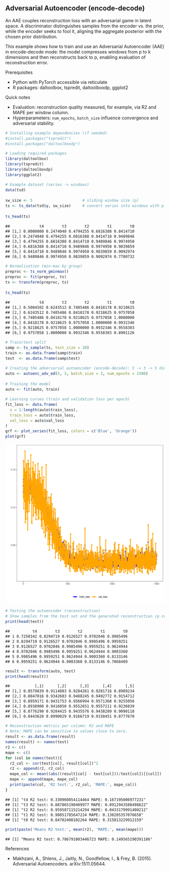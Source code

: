 ## Adversarial Autoencoder (encode-decode)

An AAE couples reconstruction loss with an adversarial game in latent space. A discriminator distinguishes samples from the encoder vs. the prior, while the encoder seeks to fool it, aligning the aggregate posterior with the chosen prior distribution.

This example shows how to train and use an Adversarial Autoencoder (AAE) in encode-decode mode: the model compresses windows from p to k dimensions and then reconstructs back to p, enabling evaluation of reconstruction error.

Prerequisites
- Python with PyTorch accessible via reticulate
- R packages: daltoolbox, tspredit, daltoolboxdp, ggplot2

Quick notes
- Evaluation: reconstruction quality measured, for example, via R2 and MAPE per window column.
- Hyperparameters: `num_epochs`, `batch_size` influence convergence and adversarial stability.


``` r
# Installing example dependencies (if needed)
#install.packages("tspredit")
#install.packages("daltoolboxdp")
```


``` r
# Loading required packages
library(daltoolbox)
library(tspredit)
library(daltoolboxdp)
library(ggplot2)
```


``` r
# Example dataset (series -> windows)
data(tsd)

sw_size <- 5                      # sliding window size (p)
ts <- ts_data(tsd$y, sw_size)     # convert series into windows with p columns

ts_head(ts)
```

```
##             t4        t3        t2        t1        t0
## [1,] 0.0000000 0.2474040 0.4794255 0.6816388 0.8414710
## [2,] 0.2474040 0.4794255 0.6816388 0.8414710 0.9489846
## [3,] 0.4794255 0.6816388 0.8414710 0.9489846 0.9974950
## [4,] 0.6816388 0.8414710 0.9489846 0.9974950 0.9839859
## [5,] 0.8414710 0.9489846 0.9974950 0.9839859 0.9092974
## [6,] 0.9489846 0.9974950 0.9839859 0.9092974 0.7780732
```


``` r
# Normalization (min-max by group)
preproc <- ts_norm_gminmax()
preproc <- fit(preproc, ts)
ts <- transform(preproc, ts)

ts_head(ts)
```

```
##             t4        t3        t2        t1        t0
## [1,] 0.5004502 0.6243512 0.7405486 0.8418178 0.9218625
## [2,] 0.6243512 0.7405486 0.8418178 0.9218625 0.9757058
## [3,] 0.7405486 0.8418178 0.9218625 0.9757058 1.0000000
## [4,] 0.8418178 0.9218625 0.9757058 1.0000000 0.9932346
## [5,] 0.9218625 0.9757058 1.0000000 0.9932346 0.9558303
## [6,] 0.9757058 1.0000000 0.9932346 0.9558303 0.8901126
```


``` r
# Train/test split
samp <- ts_sample(ts, test_size = 10)
train <- as.data.frame(samp$train)
test  <- as.data.frame(samp$test)
```


``` r
# Creating the adversarial autoencoder (encode-decode): 5 -> 3 -> 5 dimensions
auto <- autoenc_adv_ed(5, 3, batch_size = 3, num_epochs = 1500)

# Training the model
auto <- fit(auto, train)
```


``` r
# Learning curves (train and validation loss per epoch)
fit_loss <- data.frame(
  x = 1:length(auto$train_loss),
  train_loss = auto$train_loss,
  val_loss = auto$val_loss
)
grf <- plot_series(fit_loss, colors = c('Blue', 'Orange'))
plot(grf)
```

![plot of chunk unnamed-chunk-7](fig/autoenc_adv_ed/unnamed-chunk-7-1.png)


``` r
# Testing the autoencoder (reconstruction)
# Show samples from the test set and the generated reconstruction (p columns)
print(head(test))
```

```
##          t4        t3        t2        t1        t0
## 1 0.7258342 0.8294719 0.9126527 0.9702046 0.9985496
## 2 0.8294719 0.9126527 0.9702046 0.9985496 0.9959251
## 3 0.9126527 0.9702046 0.9985496 0.9959251 0.9624944
## 4 0.9702046 0.9985496 0.9959251 0.9624944 0.9003360
## 5 0.9985496 0.9959251 0.9624944 0.9003360 0.8133146
## 6 0.9959251 0.9624944 0.9003360 0.8133146 0.7068409
```

``` r
result <- transform(auto, test)
print(head(result))
```

```
##           [,1]      [,2]      [,3]      [,4]      [,5]
## [1,] 0.8579839 0.9114883 0.9284261 0.9281716 0.8909234
## [2,] 0.8847016 0.9342683 0.9488245 0.9492772 0.9154712
## [3,] 0.8959171 0.9431753 0.9566994 0.9571368 0.9255056
## [4,] 0.8938900 0.9416050 0.9552651 0.9557211 0.9236839
## [5,] 0.8776290 0.9284415 0.9435576 0.9438289 0.9090118
## [6,] 0.8443620 0.8990029 0.9166719 0.9158451 0.8777670
```


``` r
# Reconstruction metrics per column: R2 and MAPE
# Note: MAPE can be sensitive to values close to zero.
result <- as.data.frame(result)
names(result) <- names(test)
r2 <- c()
mape <- c()
for (col in names(test)){
  r2_col <- cor(test[col], result[col])^2
  r2 <- append(r2, r2_col)
  mape_col <- mean((abs((result[col] - test[col]))/test[col])[[col]])
  mape <- append(mape, mape_col)
  print(paste(col, 'R2 test:', r2_col, 'MAPE:', mape_col))
}
```

```
## [1] "t4 R2 test: 0.330960854114464 MAPE: 0.167195006977231"
## [1] "t3 R2 test: 0.887865190409977 MAPE: 0.0912943588498622"
## [1] "t2 R2 test: 0.959587115214294 MAPE: 0.0433179991400212"
## [1] "t1 R2 test: 0.90851785647224 MAPE: 0.130205357076658"
## [1] "t0 R2 test: 0.84702400102264 MAPE: 0.315813229912159"
```

``` r
print(paste('Means R2 test:', mean(r2), 'MAPE:', mean(mape)))
```

```
## [1] "Means R2 test: 0.786791003446723 MAPE: 0.149565190391186"
```

References
- Makhzani, A., Shlens, J., Jaitly, N., Goodfellow, I., & Frey, B. (2015). Adversarial Autoencoders. arXiv:1511.05644.
